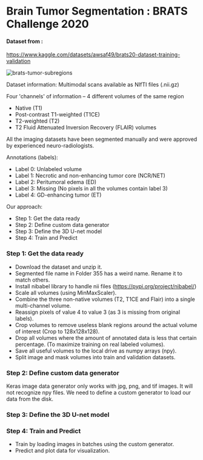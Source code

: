 # Brain Tumor Segmentation : BRATS Challenge 2020 
#### Dataset from : 
https://www.kaggle.com/datasets/awsaf49/brats20-dataset-training-validation

![brats-tumor-subregions](https://user-images.githubusercontent.com/93741954/182492225-3c08fb47-435c-4898-838b-338b1e8c648b.jpg)

Dataset information:
Multimodal scans available as NIfTI files (.nii.gz) 

Four 'channels' of information – 4 different volumes of the same region
- Native (T1) 
- Post-contrast T1-weighted (T1CE)
- T2-weighted (T2)
- T2 Fluid Attenuated Inversion Recovery (FLAIR) volumes

All the imaging datasets have been segmented manually and were approved by experienced neuro-radiologists. 

Annotations (labels): 
- Label 0: Unlabeled volume
- Label 1: Necrotic and non-enhancing tumor core (NCR/NET)
- Label 2: Peritumoral edema (ED)
- Label 3: Missing (No pixels in all the volumes contain label 3)
- Label 4: GD-enhancing tumor (ET)

Our approach:
- Step 1: Get the data ready
- Step 2: Define custom data generator
- Step 3: Define the 3D U-net model
- Step 4: Train and Predict

### Step 1: Get the data ready

- Download the dataset and unzip it. 
- Segmented file name in Folder 355 has a weird name. Rename it to match others.
- Install nibabel library to handle nii files (https://pypi.org/project/nibabel/)
- Scale all volumes (using MinMaxScaler).
- Combine the three non-native volumes (T2, T1CE and Flair) into a single multi-channel volume. 
- Reassign pixels of value 4 to value 3 (as 3 is missing from original labels).
- Crop volumes to remove useless blank regions around the actual volume of interest (Crop to 128x128x128).
- Drop all volumes where the amount of annotated data is less that certain percentage. (To maximize training on real labeled volumes). 
- Save all useful volumes to the local drive as numpy arrays (npy).
- Split image and mask volumes into train and validation datasets.

### Step 2: Define custom data generator
Keras image data generator only works with jpg, png, and tif images. 
It will not recognize npy files. We need to define a custom generator to load our data from the disk. 

### Step 3: Define the 3D U-net model 

### Step 4: Train and Predict
- Train by loading images in batches using the custom generator. 
- Predict and plot data for visualization.
